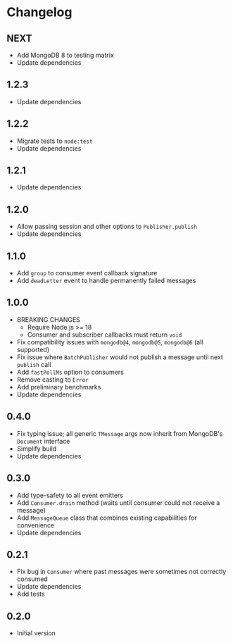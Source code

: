 # Changelog

## NEXT

- Add MongoDB 8 to testing matrix
- Update dependencies

## 1.2.3

- Update dependencies

## 1.2.2

- Migrate tests to `node:test`
- Update dependencies

## 1.2.1

- Update dependencies

## 1.2.0

- Allow passing session and other options to `Publisher.publish`
- Update dependencies

## 1.1.0

- Add `group` to consumer event callback signature
- Add `deadLetter` event to handle permanently failed messages

## 1.0.0

- BREAKING CHANGES
  - Require Node.js >= 18
  - Consumer and subscriber callbacks must return `void`
- Fix compatibility issues with `mongodb@4`, `mongodb@5`, `mongodb@6` (all supported)
- Fix issue where `BatchPublisher` would not publish a message until next `publish` call
- Add `fastPollMs` option to consumers
- Remove casting to `Error`
- Add preliminary benchmarks
- Update dependencies

## 0.4.0

- Fix typing issue; all generic `TMessage` args now inherit from MongoDB's `Document` interface
- Simplify build
- Update dependencies

## 0.3.0

- Add type-safety to all event emitters
- Add `Consumer.drain` method (waits until consumer could not receive a message)
- Add `MessageQueue` class that combines existing capabilities for convenience
- Update dependencies

## 0.2.1

- Fix bug in `Consumer` where past messages were sometimes not correctly consumed
- Update dependencies
- Add tests

## 0.2.0

- Initial version
